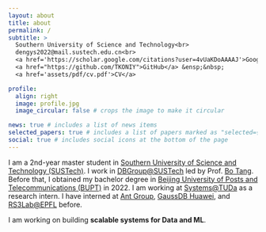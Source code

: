 ```yaml
---
layout: about
title: about
permalink: /
subtitle: >
  Southern University of Science and Technology<br>
  dengys2022@mail.sustech.edu.cn<br>
  <a href='https://scholar.google.com/citations?user=4vUaKDoAAAAJ'>Google Scholar</a> &ensp;&nbsp;
  <a href="https://github.com/TKONIY">GitHub</a> &ensp;&nbsp; 
  <a href='assets/pdf/cv.pdf'>CV</a>

profile:
  align: right
  image: profile.jpg
  image_circular: false # crops the image to make it circular

news: true # includes a list of news items
selected_papers: true # includes a list of papers marked as "selected={true}"
social: true # includes social icons at the bottom of the page
---
```




I am a 2nd-year master student in [Southern University of Science and Technology (SUSTech)](https://www.sustech.edu.cn/). 
I work in [DBGroup@SUSTech](https://dbgroup.sustech.edu.cn/) led by Prof. [Bo Tang](https://acm.sustech.edu.cn/btang/).
Before that, I obtained my bachelor degree in [Beijing University of Posts and Telecommunications (BUPT)](https://www.bupt.edu.cn/) in 2022.
I am working at [Systems@TUDa](https://www.informatik.tu-darmstadt.de/systems/systems_tuda/index.en.jsp) as a research intern. 
I have interned at [Ant Group](https://www.antgroup.com/), [GaussDB Huawei](https://www.huawei.com/), and [RS3Lab@EPFL](https://rs3lab.github.io/) before.

I am working on building **scalable systems for Data and ML**. 

<!-- Put your address / P.O. box / other info right below your picture. You can also disable any of these elements by editing `profile` property of the YAML header of your `_pages/about.md`. Edit `_bibliography/papers.bib` and Jekyll will render your [publications page](/al-folio/publications/) automatically. -->
<!-- Link to your social media connections, too. This theme is set up to use [Font Awesome icons](https://fontawesome.com/) and [Academicons](https://jpswalsh.github.io/academicons/), like the ones below. Add your Facebook, Twitter, LinkedIn, Google Scholar, or just disable all of them. -->
